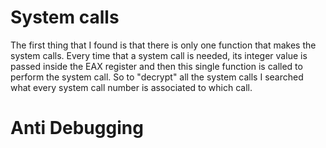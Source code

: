 # System calls
The first thing that I found is that there is only one function that makes the system calls.
Every time that a system call is needed, its integer value is passed inside the EAX register and then this single function is called to perform the system call. So to "decrypt" all the system calls I searched what every system call number is associated to which call.

# Anti Debugging
